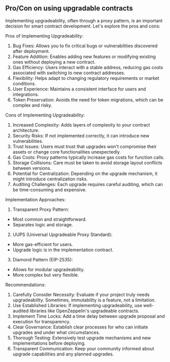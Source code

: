 ## Pro/Con on using upgradable contracts

Implementing upgradeability, often through a proxy pattern, is an important decision for smart contract development. Let's explore the pros and cons:

Pros of Implementing Upgradeability:

1. Bug Fixes: Allows you to fix critical bugs or vulnerabilities discovered after deployment.
2. Feature Addition: Enables adding new features or modifying existing ones without deploying a new contract.
3. Gas Efficiency: Users interact with a stable address, reducing gas costs associated with switching to new contract addresses.
4. Flexibility: Helps adapt to changing regulatory requirements or market conditions.
5. User Experience: Maintains a consistent interface for users and integrations.
6. Token Preservation: Avoids the need for token migrations, which can be complex and risky.

Cons of Implementing Upgradeability:

1. Increased Complexity: Adds layers of complexity to your contract architecture.
2. Security Risks: If not implemented correctly, it can introduce new vulnerabilities.
3. Trust Issues: Users must trust that upgrades won't compromise their assets or change core functionalities unexpectedly.
4. Gas Costs: Proxy patterns typically increase gas costs for function calls.
5. Storage Collisions: Care must be taken to avoid storage layout conflicts between versions.
6. Potential for Centralization: Depending on the upgrade mechanism, it might introduce centralization risks.
7. Auditing Challenges: Each upgrade requires careful auditing, which can be time-consuming and expensive.

Implementation Approaches:

1. Transparent Proxy Pattern:

- Most common and straightforward.
- Separates logic and storage.


2. UUPS (Universal Upgradeable Proxy Standard):

- More gas-efficient for users.
- Upgrade logic is in the implementation contract.


3. Diamond Pattern (EIP-2535):

- Allows for modular upgradeability.
- More complex but very flexible.


Recommendations:

1. Carefully Consider Necessity: Evaluate if your project truly needs upgradeability. Sometimes, immutability is a feature, not a limitation.
2. Use Established Libraries: If implementing upgradeability, use well-audited libraries like OpenZeppelin's upgradeable contracts.
3. Implement Time Locks: Add a time delay between upgrade proposal and execution for transparency.
4. Clear Governance: Establish clear processes for who can initiate upgrades and under what circumstances.
5. Thorough Testing: Extensively test upgrade mechanisms and new implementations before deploying.
6. Transparent Communication: Keep your community informed about upgrade capabilities and any planned upgrades.
